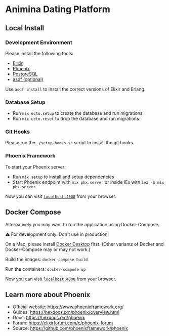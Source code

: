 # Animina Dating Platform

## Local Install

### Development Environment

Please install the following tools:

  * [Elixir](https://elixir-lang.org/install.html)
  * [Phoenix](https://hexdocs.pm/phoenix/installation.html)
  * [PostgreSQL](https://www.postgresql.org/download/)
  * [asdf (optional)](https://asdf-vm.com)

Use `asdf install` to install the correct versions of Elixir and Erlang.

### Database Setup

  * Run `mix ecto.setup` to create the database and run migrations
  * Run `mix ecto.reset` to drop the database and run migrations

### Git Hooks

Please run the `./setup-hooks.sh` script to install the git hooks.

### Phoenix Framework

To start your Phoenix server:

  * Run `mix setup` to install and setup dependencies
  * Start Phoenix endpoint with `mix phx.server` or inside IEx with `iex -S mix phx.server`

Now you can visit [`localhost:4000`](http://localhost:4000) from your browser.


## Docker Compose

Alternatively you may want to run the application using Docker-Compose.

&#x26a0;&#xfe0f; For development only. Don't use in production!

On a Mac, please install [Docker Desktop](https://docs.docker.com/desktop/install/mac-install/) first. (Other variants of Docker and Docker-Compose may or may not work.)

Build the images: `docker-compose build`

Run the containers: `docker-compose up`

Now you can visit [`localhost:4000`](http://localhost:4000) from your browser.


## Learn more about Phoenix

  * Official website: https://www.phoenixframework.org/
  * Guides: https://hexdocs.pm/phoenix/overview.html
  * Docs: https://hexdocs.pm/phoenix
  * Forum: https://elixirforum.com/c/phoenix-forum
  * Source: https://github.com/phoenixframework/phoenix
